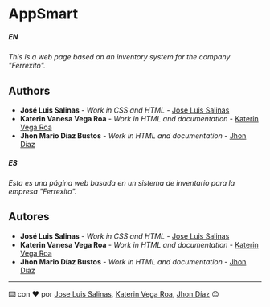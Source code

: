 # AppSmart

##### EN

_This is a web page based on an inventory system for the company "Ferrexito"._

## Authors

* **José Luis Salinas** - *Work in CSS and HTML* - [Jose Luis Salinas](https://github.com/AbyssX10)
* **Katerin Vanesa Vega Roa** - *Work in HTML and documentation* - [Katerin Vega Roa]()
* **Jhon Mario Díaz Bustos** - *Work in HTML and documentation* - [Jhon Díaz]()

##### ES

_Esta es una página web basada en un sistema de inventario para la empresa "Ferrexito"._

## Autores

* **José Luis Salinas** - *Work in CSS and HTML* - [Jose Luis Salinas](https://github.com/AbyssX10)
* **Katerin Vanesa Vega Roa** - *Work in HTML and documentation* - [Katerin Vega Roa]()
* **Jhon Mario Díaz Bustos** - *Work in HTML and documentation* - [Jhon Díaz]()

---
⌨️ con ❤️ por [Jose Luis Salinas](), [Katerin Vega Roa](), [Jhon Díaz]() 😊
